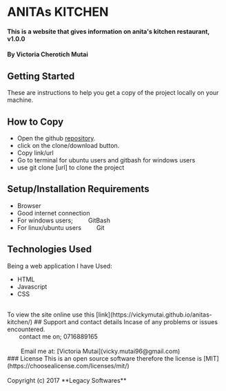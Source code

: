 # ANITAs KITCHEN
#### This is a website that gives information on anita's kitchen restaurant, v1.0.0
#### By **Victoria Cherotich Mutai**
## Getting Started
These are instructions to help you get a copy of the project locally on your
machine.
## How to Copy
* Open the github [repository](https://github.com/VickyMutai/anitas-kitchen).
* click on the clone/download button.
* Copy link/url
* Go to terminal for ubuntu users and gitbash for windows users
* use git clone [url] to clone the project
## Setup/Installation Requirements
* Browser
* Good internet connection
* For windows users;
&nbsp; &nbsp; &nbsp; &nbsp; GitBash
* For linux/ubuntu users
&nbsp; &nbsp; &nbsp; &nbsp; Git
## Technologies Used
Being a web application I have Used:
* HTML
* Javascript
* CSS
<br/>
To view the site online use this [link](https://vickymutai.github.io/anitas-kitchen/)
## Support and contact details
Incase of any problems or issues encountered.
<br/>
&nbsp; &nbsp; &nbsp; &nbsp;contact me on; 0716889165
<br/><br/>
&nbsp; &nbsp; &nbsp; &nbsp;  Email me at: [Victoria Mutai](vicky.mutai96@gmail.com)
<br/>
### License
This is an open source software therefore the license is [MIT](https://choosealicense.com/licenses/mit/)
<br/><br/>
Copyright (c) 2017 **Legacy Softwares**
